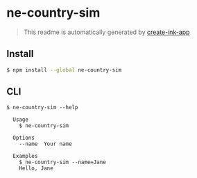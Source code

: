 # ne-country-sim

> This readme is automatically generated by [create-ink-app](https://github.com/vadimdemedes/create-ink-app)


## Install

```bash
$ npm install --global ne-country-sim
```


## CLI

```
$ ne-country-sim --help

  Usage
    $ ne-country-sim

  Options
    --name  Your name

  Examples
    $ ne-country-sim --name=Jane
    Hello, Jane
```
